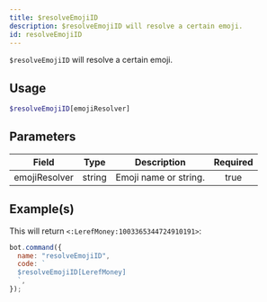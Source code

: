 ```yaml
---
title: $resolveEmojiID
description: $resolveEmojiID will resolve a certain emoji.
id: resolveEmojiID
---
```


`$resolveEmojiID` will resolve a certain emoji.

## Usage

```php
$resolveEmojiID[emojiResolver]
```

## Parameters

| Field         | Type   | Description           | Required |
| ------------- | ------ | --------------------- | :------: |
| emojiResolver | string | Emoji name or string. |   true   |

## Example(s)

This will return `<:LerefMoney:1003365344724910191>`:

```javascript
bot.command({
  name: "resolveEmojiID",
  code: `
  $resolveEmojiID[LerefMoney]
  `,
});
```
